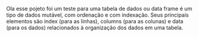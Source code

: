 Ola esse pojeto foi um teste para uma tabela de dados ou data frame é um tipo de dados mutável, com ordenação e com indexação. Seus principais elementos são index (para as linhas), columns (para as colunas) e data (para os dados) relacionados à organização dos dados em uma tabela.

